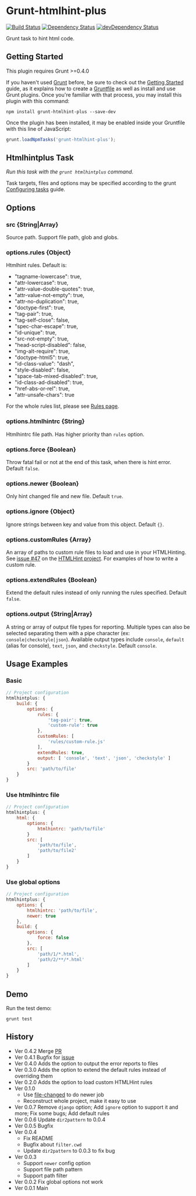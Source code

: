 # Grunt-htmlhint-plus

[![Build Status](https://travis-ci.org/poppinlp/grunt-htmlhint-plus.png?branch=master)](https://travis-ci.org/poppinlp/grunt-htmlhint-plus)
[![Dependency Status](https://david-dm.org/poppinlp/grunt-htmlhint-plus.svg)](https://david-dm.org/poppinlp/grunt-htmlhint-plus)
[![devDependency Status](https://david-dm.org/poppinlp/grunt-htmlhint-plus/dev-status.svg)](https://david-dm.org/poppinlp/grunt-htmlhint-plus#info=devDependencies)

Grunt task to hint html code.

## Getting Started

This plugin requires Grunt >=0.4.0

If you haven't used [Grunt](http://gruntjs.com/) before, be sure to check out the [Getting Started](http://gruntjs.com/getting-started) guide, as it explains how to create a [Gruntfile](http://gruntjs.com/sample-gruntfile) as well as install and use Grunt plugins. Once you're familiar with that process, you may install this plugin with this command:

```shell
npm install grunt-htmlhint-plus --save-dev
```

Once the plugin has been installed, it may be enabled inside your Gruntfile with this line of JavaScript:

```js
grunt.loadNpmTasks('grunt-htmlhint-plus');
```

## Htmlhintplus Task

_Run this task with the `grunt htmlhintplus` command._

Task targets, files and options may be specified according to the grunt [Configuring tasks](http://gruntjs.com/configuring-tasks) guide.

## Options

### src {String|Array}

Source path. Support file path, glob and globs.

### options.rules {Object}

Htmlhint rules. Default is:

- "tagname-lowercase": true,
- "attr-lowercase": true,
- "attr-value-double-quotes": true,
- "attr-value-not-empty": true,
- "attr-no-duplication": true,
- "doctype-first": true,
- "tag-pair": true,
- "tag-self-close": false,
- "spec-char-escape": true,
- "id-unique": true,
- "src-not-empty": true,
- "head-script-disabled": false,
- "img-alt-require": true,
- "doctype-html5": true,
- "id-class-value": "dash",
- "style-disabled": false,
- "space-tab-mixed-disabled": true,
- "id-class-ad-disabled": true,
- "href-abs-or-rel": true,
- "attr-unsafe-chars": true

For the whole rules list, please see [Rules page](https://github.com/yaniswang/HTMLHint/wiki/Rules).

### options.htmlhintrc {String}

Htmlhintrc file path. Has higher priority than `rules` option.

### options.force {Boolean}

Throw fatal fail or not at the end of this task, when there is hint error. Default `false`.

### options.newer {Boolean}

Only hint changed file and new file. Default `true`.

### options.ignore {Object}

Ignore strings between key and value from this object. Default `{}`.

### options.customRules {Array}

An array of paths to custom rule files to load and use in your HTMLHinting. See [issue #47](https://github.com/yaniswang/HTMLHint/issues/47) on the [HTMLHint project](https://github.com/yaniswang/HTMLHint). For examples of how to write a custom rule.

### options.extendRules {Boolean}

Extend the default rules instead of only running the rules specified. Default `false`.

### options.output {String|Array}

A string or array of output file types for reporting. Multiple types can also be selected separating them with a pipe character (ex: `console|checkstyle|json`). Available output types include `console`, `default` (alias for console), `text`, `json`, and `checkstyle`. Default `console`.

## Usage Examples

### Basic

```js
// Project configuration
htmlhintplus: {
    build: {
        options: {
            rules: {
                'tag-pair': true,
                'custom-rule': true
            },
            customRules: [
                'rules/custom-rule.js'
            ],
            extendRules: true,
            output: [ 'console', 'text', 'json', 'checkstyle' ]
        }
        src: 'path/to/file'
    }
}
```

### Use htmlhintrc file

```js
// Project configuration
htmlhintplus: {
    html: {
        options: {
            htmlhintrc: 'path/to/file'
        }
        src: [
            'path/to/file',
            'path/to/file2'
        ]
    }
}
```

### Use global options

```js
// Project configuration
htmlhintplus: {
    options: {
        htmlhintrc: 'path/to/file',
        newer: true
    },
    build: {
        options: {
            force: false
        },
        src: [
            'path/1/*.html',
            'path/2/**/*.html'
        ]
    }
}
```

## Demo

Run the test demo:

```shell
grunt test
```

## History

- Ver 0.4.2 Merge [PR](https://github.com/poppinlp/grunt-htmlhint-plus/pull/15)
- Ver 0.4.1 Bugfix for [issue](https://github.com/poppinlp/grunt-htmlhint-plus/issues/12)
- Ver 0.4.0 Adds the option to output the error reports to files
- Ver 0.3.0 Adds the option to extend the default rules instead of overriding them
- Ver 0.2.0 Adds the option to load custom HTMLHint rules
- Ver 0.1.0
    - Use [file-changed](https://github.com/poppinlp/file-changed) to do newer job
    - Reconstruct whole project, make it easy to use
- Ver 0.0.7 Remove `django` option; Add `ignore` option to support it and more; Fix some bugs; Add default rules
- Ver 0.0.6 Update `dir2pattern` to 0.0.4
- Ver 0.0.5 Bugfix
- Ver 0.0.4
    - Fix README
    - Bugfix about `filter.cwd`
    - Update `dir2pattern` to 0.0.3 to fix bug
- Ver 0.0.3
    - Support `newer` config option
    - Support file path pattern
    - Support path filter
- Ver 0.0.2 Fix global options not work
- Ver 0.0.1 Main
